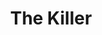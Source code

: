 ---
title: "The Killer"
year: 2023
rating: 2.5
stars: "★★½"
rewatched: false
permalink: "the-killer-2023"
watched_on: 2023-11-09
---